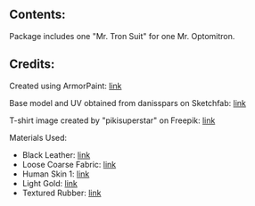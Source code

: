 ## Contents:

Package includes one "Mr. Tron Suit" for one Mr. Optomitron.

## Credits:
Created using ArmorPaint: [link](https://armorpaint.org/)

Base model and UV obtained from danisspars on Sketchfab: [link](https://skfb.ly/oO6UV)

T-shirt image created by "pikisuperstar" on Freepik: [link](https://www.freepik.com/free-vector/gradient-grid-background_49600446.htm)

Materials Used:

 * Black Leather: [link](https://freepbr.com/materials/black-leather-pbr/) 
 * Loose Coarse Fabric: [link](https://freepbr.com/materials/loose-coarse-fabric/)
 * Human Skin 1: [link](https://freepbr.com/materials/human-skin1/)
 * Light Gold: [link](https://freepbr.com/materials/light-gold-pbr-metal-material/)
 * Textured Rubber: [link](https://freepbr.com/materials/textured-rubber-pbr-material/)
